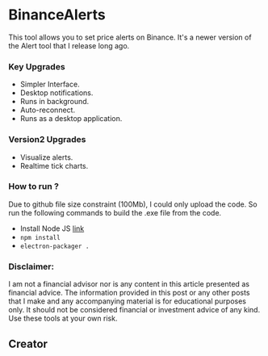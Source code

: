 # BinanceAlerts

This tool allows you to set price alerts on Binance. It's a newer version of the Alert tool that I release long ago.

### Key Upgrades

- Simpler Interface.
- Desktop notifications.
- Runs in background.
- Auto-reconnect.
- Runs as a desktop application.

### Version2 Upgrades

- Visualize alerts.
- Realtime tick charts.

### How to run ?

Due to github file size constraint (100Mb), I could only upload the code. So run the following commands to build the .exe file from the code.

- Install Node JS [link](https://nodejs.org/en/)
- `npm install`
- `electron-packager .`

### Disclaimer:

I am not a financial advisor nor is any content in this article presented as financial advice. The information provided in this post or any other posts that I make and any accompanying material is for educational purposes only. It should not be considered financial or investment advice of any kind. Use these tools at your own risk.

## Creator
